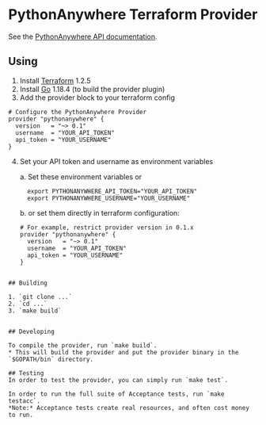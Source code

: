 # PythonAnywhere Terraform Provider

See the [PythonAnywhere API documentation](https://help.pythonanywhere.com/pages/).

## Using
1. Install [Terraform](https://www.terraform.io/downloads.html) 1.2.5
2. Install [Go](https://golang.org/doc/install) 1.18.4 (to build the provider plugin)
3. Add the provider block to your terraform config
```
# Configure the PythonAnywhere Provider
provider "pythonanywhere" {
  version   = "~> 0.1"
  username  = "YOUR_API_TOKEN"
  api_token = "YOUR_USERNAME"
}

```
4. Set your API token and username as environment variables

    a. Set these environment variables or 
    ```
      export PYTHONANYWHERE_API_TOKEN="YOUR_API_TOKEN"
      export PYTHONANYWHERE_USERNAME="YOUR_USERNAME"
    ```
    
    b. or set them directly in terraform configuration:
    ```
    # For example, restrict provider version in 0.1.x
    provider "pythonanywhere" {
      version   = "~> 0.1"
      username  = "YOUR_API_TOKEN"
      api_token = "YOUR_USERNAME"
    }
  ```

## Building

1. `git clone ...`
2. `cd ...`
3. `make build`


## Developing

To compile the provider, run `make build`. 
  * This will build the provider and put the provider binary in the `$GOPATH/bin` directory.

## Testing
In order to test the provider, you can simply run `make test`.

In order to run the full suite of Acceptance tests, run `make testacc`.
  *Note:* Acceptance tests create real resources, and often cost money to run.
